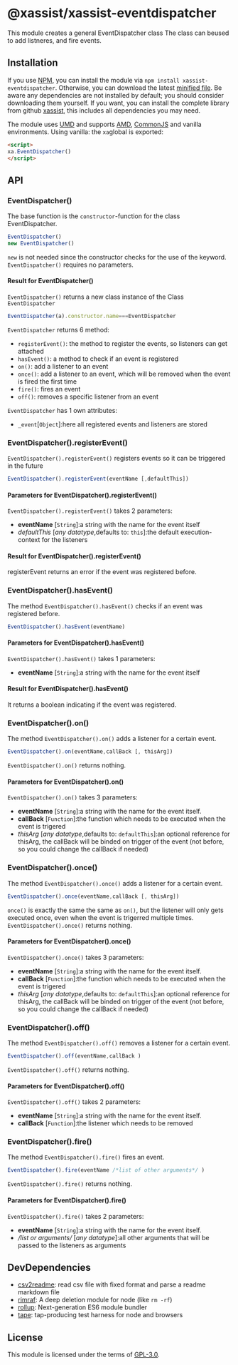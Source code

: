 # @xassist/xassist-eventdispatcher
This module creates a general EventDispatcher class
The class can beused to add listneres, and fire events.
## Installation

If you use [NPM](https://www.npmjs.com/), you can install the module via `npm install xassist-eventdispatcher`. Otherwise, you can download the latest [minified file](https://raw.githubusercontent.com/GregBee2/xassist-csv/master/dist/xAssist-eventdispatcher.min.js). Be aware any dependencies are not installed by default; you should consider downloading them yourself.
If you want, you can install the complete library from github [xassist](https://github.com/GregBee2/xassist), this includes all dependencies you may need.

The module uses [UMD](https://github.com/umdjs/umd) and supports [AMD](https://github.com/amdjs/amdjs-api/wiki/AMD), [CommonJS](http://wiki.commonjs.org/wiki/CommonJS) and vanilla environments. Using vanilla: the `xa`global is exported:

```html
<script>
xa.EventDispatcher()
</script>
```



## API
### EventDispatcher()

The base function is the `constructor`-function for the class EventDispatcher.
```js
EventDispatcher()
new EventDispatcher()
```
`new` is not needed since the constructor checks for the use of the keyword.
`EventDispatcher()` requires no parameters.
#### Result for EventDispatcher()
`EventDispatcher()` returns a new class instance of the Class `EventDispatcher`
```js
EventDispatcher(a).constructor.name===EventDispatcher
```
`EventDispatcher` returns 6 method:
- `registerEvent()`: the method to register the events, so listeners can get attached
- `hasEvent()`: a method to check if an event is registered
- `on()`: add a listener to an event
- `once()`: add a listener to an event, which will be removed when the event is fired the first time
- `fire()`: fires an event
- `off()`: removes a specific listener from an event

`EventDispatcher` has 1 own attributes:
- `_event`[`Object`]:here all registered events and listeners are stored
### EventDispatcher().registerEvent()

`EventDispatcher().registerEvent()` registers events so it can be triggered in the future
```js
EventDispatcher().registerEvent(eventName [,defaultThis])
```
#### Parameters for EventDispatcher().registerEvent()
`EventDispatcher().registerEvent()` takes 2 parameters:
- **eventName** [`String`]:a string with the name for the event itself
- *defaultThis* [*any datatype*,defaults to: `this`]:the default execution-context for the listeners
#### Result for EventDispatcher().registerEvent()
registerEvent returns an error if the event was registered before.
### EventDispatcher().hasEvent()

The method `EventDispatcher().hasEvent()` checks if an event was registered before.
```js
EventDispatcher().hasEvent(eventName)
```
#### Parameters for EventDispatcher().hasEvent()
`EventDispatcher().hasEvent()` takes 1 parameters:
- **eventName** [`String`]:a string with the name for the event itself
#### Result for EventDispatcher().hasEvent()
It returns a boolean indicating if the event was registered.
### EventDispatcher().on()

The method `EventDispatcher().on()` adds a listener for a certain event.
```js
EventDispatcher().on(eventName,callBack [, thisArg])
```
`EventDispatcher().on()` returns nothing.
#### Parameters for EventDispatcher().on()
`EventDispatcher().on()` takes 3 parameters:
- **eventName** [`String`]:a string with the name for the event itself.
- **callBack** [`Function`]:the function which needs to be executed when the event is trigered
- *thisArg* [*any datatype*,defaults to: `defaultThis`]:an optional reference for thisArg, the callBack will be binded on trigger of the event (not before, so you could change the callBack if needed)
### EventDispatcher().once()

The method `EventDispatcher().once()` adds a listener for a certain event.
```js
EventDispatcher().once(eventName,callBack [, thisArg])
```
`once()` is exactly the same the same as `on()`, but the listener will only gets executed once, even when the event is trigerred multiple times.
`EventDispatcher().once()` returns nothing.
#### Parameters for EventDispatcher().once()
`EventDispatcher().once()` takes 3 parameters:
- **eventName** [`String`]:a string with the name for the event itself.
- **callBack** [`Function`]:the function which needs to be executed when the event is trigered
- *thisArg* [*any datatype*,defaults to: `defaultThis`]:an optional reference for thisArg, the callBack will be binded on trigger of the event (not before, so you could change the callBack if needed)
### EventDispatcher().off()

The method `EventDispatcher().off()` removes a listener for a certain event.
```js
EventDispatcher().off(eventName,callBack )
```
`EventDispatcher().off()` returns nothing.
#### Parameters for EventDispatcher().off()
`EventDispatcher().off()` takes 2 parameters:
- **eventName** [`String`]:a string with the name for the event itself.
- **callBack** [`Function`]:the listener which needs to be removed
### EventDispatcher().fire()

The method `EventDispatcher().fire()` fires an event.
```js
EventDispatcher().fire(eventName /*list of other arguments*/ )
```
`EventDispatcher().fire()` returns nothing.
#### Parameters for EventDispatcher().fire()
`EventDispatcher().fire()` takes 2 parameters:
- **eventName** [`String`]:a string with the name for the event itself.
- */*list or arguments*/* [*any datatype*]:all other arguments that will be passed to the listeners as arguments
## DevDependencies
- [csv2readme](https://github.com/GregBee2/csv2readme#readme): read csv file with fixed format and parse a readme markdown file
- [rimraf](https://github.com/isaacs/rimraf#readme): A deep deletion module for node (like `rm -rf`)
- [rollup](https://github.com/rollup/rollup): Next-generation ES6 module bundler
- [tape](https://github.com/substack/tape): tap-producing test harness for node and browsers
## License

This module is licensed under the terms of [GPL-3.0](https://choosealicense.com/licenses/gpl-3.0).
